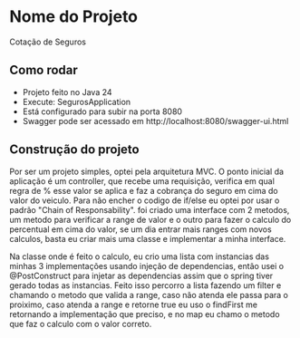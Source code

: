 # Nome do Projeto

Cotação de Seguros

## Como rodar

- Projeto feito no Java 24
- Execute: SegurosApplication
- Está configurado para subir na porta 8080
- Swagger pode ser acessado em http://localhost:8080/swagger-ui.html

## Construção do projeto

Por ser um projeto simples, optei pela arquitetura MVC. O ponto inicial da aplicação
é um controller, que recebe uma requisição, verifica em qual regra de % esse valor se aplica
e faz a cobrança do seguro em cima do valor do veiculo. Para não encher o codigo de if/else
eu optei por usar o padrão "Chain of Responsability". foi criado uma interface com 2 metodos,
um metodo para verificar a range de valor e o outro para fazer o calculo do percentual em cima do valor,
se um dia entrar mais ranges com novos calculos, basta eu criar mais uma classe e implementar a minha interface.

Na classe onde é feito o calculo, eu crio uma lista com instancias das minhas 3 implementações usando injeção de dependencias,
então usei o @PostConstruct para injetar as dependencias assim que o spring tiver gerado todas as instancias. Feito isso
percorro a lista fazendo um filter e chamando o metodo que valida a range, caso não atenda ele passa para o proiximo, caso atenda a range e retorne true
eu uso o findFirst me retornando a implementação que preciso, e no map eu chamo o metodo que faz o calculo com o valor correto.